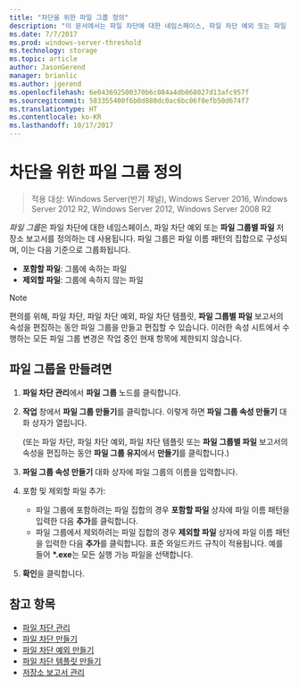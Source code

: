 ```yaml
---
title: "차단을 위한 파일 그룹 정의"
description: "이 문서에서는 파일 차단에 대한 네임스페이스, 파일 차단 예외 또는 파일 그룹별 파일 저장소 보고서를 만드는 데 사용되는 파일 그룹을 정의하는 방법을 설명합니다."
ms.date: 7/7/2017
ms.prod: windows-server-threshold
ms.technology: storage
ms.topic: article
author: JasonGerend
manager: brianlic
ms.author: jgerend
ms.openlocfilehash: 6e043692500370b6c084a4db068027d13afc957f
ms.sourcegitcommit: 583355400f6b0d880dc0ac6bc06f0efb50d674f7
ms.translationtype: HT
ms.contentlocale: ko-KR
ms.lasthandoff: 10/17/2017
---
```

# <a name="define-file-groups-for-screening"></a>차단을 위한 파일 그룹 정의

> 적용 대상: Windows Server(반기 채널), Windows Server 2016, Windows Server 2012 R2, Windows Server 2012, Windows Server 2008 R2

*파일 그룹*은 파일 차단에 대한 네임스페이스, 파일 차단 예외 또는 **파일 그룹별 파일** 저장소 보고서를 정의하는 데 사용됩니다. 파일 그룹은 파일 이름 패턴의 집합으로 구성되며, 이는 다음 기준으로 그룹화됩니다.

-   **포함할 파일**: 그룹에 속하는 파일
-   **제외할 파일**: 그룹에 속하지 않는 파일

> [!Note]
> 편의를 위해, 파일 차단, 파일 차단 예외, 파일 차단 템플릿, **파일 그룹별 파일** 보고서의 속성을 편집하는 동안 파일 그룹을 만들고 편집할 수 있습니다. 이러한 속성 시트에서 수행하는 모든 파일 그룹 변경은 작업 중인 현재 항목에 제한되지 않습니다.

## <a name="to-create-a-file-group"></a>파일 그룹을 만들려면

1.  **파일 차단 관리**에서 **파일 그룹** 노드를 클릭합니다.

2.  **작업** 창에서 **파일 그룹 만들기**를 클릭합니다. 이렇게 하면 **파일 그룹 속성 만들기** 대화 상자가 열립니다.

    (또는 파일 차단, 파일 차단 예외, 파일 차단 템플릿 또는 **파일 그룹별 파일** 보고서의 속성을 편집하는 동안 **파일 그룹 유지**에서 **만들기**를 클릭합니다.)

3.  **파일 그룹 속성 만들기** 대화 상자에 파일 그룹의 이름을 입력합니다.

4.  포함 및 제외할 파일 추가:

    -   파일 그룹에 포함하려는 파일 집합의 경우 **포함할 파일** 상자에 파일 이름 패턴을 입력한 다음 **추가**를 클릭합니다.
    -   파일 그룹에서 제외하려는 파일 집합의 경우 **제외할 파일** 상자에 파일 이름 패턴을 입력한 다음 **추가**를 클릭합니다.
        표준 와일드카드 규칙이 적용됩니다. 예를 들어 **\*.exe**는 모든 실행 가능 파일을 선택합니다.

5.  **확인**을 클릭합니다.

## <a name="see-also"></a>참고 항목

-   [파일 차단 관리](file-screening-management.md)
-   [파일 차단 만들기](create-file-screen.md)
-   [파일 차단 예외 만들기](create-file-screen-exception.md)
-   [파일 차단 템플릿 만들기](create-file-screen-template.md)
-   [저장소 보고서 관리](storage-reports-management.md)


